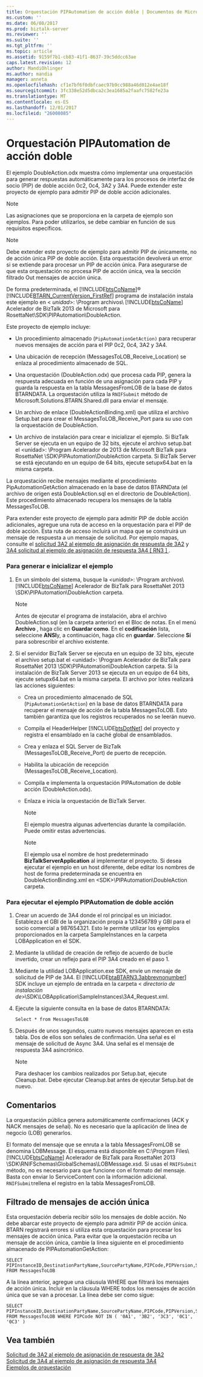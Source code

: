 ```yaml
---
title: Orquestación PIPAutomation de acción doble | Documentos de Microsoft
ms.custom: ''
ms.date: 06/08/2017
ms.prod: biztalk-server
ms.reviewer: ''
ms.suite: ''
ms.tgt_pltfrm: ''
ms.topic: article
ms.assetid: 9159f7b1-cb83-41f1-8637-39c5ddcc63ae
caps.latest.revision: 12
author: MandiOhlinger
ms.author: mandia
manager: anneta
ms.openlocfilehash: cf1e7bf6f0dbfcaec97b9cc988a46d012e4ae18f
ms.sourcegitcommit: 3fc338e52d5dbca2c3ea1685a2faafc7582fe23a
ms.translationtype: MT
ms.contentlocale: es-ES
ms.lasthandoff: 12/01/2017
ms.locfileid: "26008085"
---
```

# <a name="double-action-pipautomation-orchestration"></a>Orquestación PIPAutomation de acción doble
El ejemplo DoubleAction.odx muestra cómo implementar una orquestación para generar respuestas automáticamente para los procesos de interfaz de socio (PIP) de doble acción 0c2, 0c4, 3A2 y 3A4. Puede extender este proyecto de ejemplo para admitir PIP de doble acción adicionales.  
  
> [!NOTE]
>  Las asignaciones que se proporciona en la carpeta de ejemplo son ejemplos. Para poder utilizarlos, se debe cambiar en función de sus requisitos específicos.  
  
> [!NOTE]
>  Debe extender este proyecto de ejemplo para admitir PIP de únicamente, no de acción única PIP de doble acción. Esta orquestación devolverá un error si se extiende para procesar un PIP de acción única. Para asegurarse de que esta orquestación no procesa PIP de acción única, vea la sección filtrado Out mensajes de acción única.  
  
 De forma predeterminada, el [!INCLUDE[btsCoName](../../includes/btsconame-md.md)]® [!INCLUDE[BTARN_CurrentVersion_FirstRef](../../includes/btarn-currentversion-firstref-md.md)] programa de instalación instala este ejemplo en \< *unidad*\>: \Program archivos\\ [!INCLUDE[btsCoName](../../includes/btsconame-md.md)] Acelerador de BizTalk 2013 de Microsoft para RosettaNet\SDK\PIPAutomation\DoubleAction.  
  
 Este proyecto de ejemplo incluye:  
  
-   Un procedimiento almacenado (`PipAutomationGetAction)` para recuperar nuevos mensajes de acción para el PIP 0c2, 0c4, 3A2 y 3A4.  
  
-   Una ubicación de recepción (MessagesToLOB_Receive_Location) se enlaza al procedimiento almacenado de SQL.  
  
-   Una orquestación (DoubleAction.odx) que procesa cada PIP, genera la respuesta adecuada en función de una asignación para cada PIP y guarda la respuesta en la tabla MessagesFromLOB de la base de datos BTARNDATA. La orquestación utiliza la `RNIFSubmit` método de Microsoft.Solutions.BTARN.Shared.dll para enviar el mensaje.  
  
-   Un archivo de enlace (DoubleActionBinding.xml) que utiliza el archivo Setup.bat para crear el MessagesToLOB_Receive_Port para su uso con la orquestación de DoubleAction.  
  
-   Un archivo de instalación para crear e inicializar el ejemplo. Si BizTalk Server se ejecuta en un equipo de 32 bits, ejecute el archivo setup.bat el \<unidad\>: \Program Acelerador de 2013 de Microsoft BizTalk para RosettaNet \SDK\PIPAutomation\DoubleAction carpeta. Si BizTalk Server se está ejecutando en un equipo de 64 bits, ejecute setupx64.bat en la misma carpeta.  
  
 La orquestación recibe mensajes mediante el procedimiento PipAutomationGetAction almacenado en la base de datos BTARNData (el archivo de origen está DoubleAction.sql en el directorio de DoubleAction). Este procedimiento almacenado recupera los mensajes de la tabla MessagesToLOB.  
  
 Para extender este proyecto de ejemplo para admitir PIP de doble acción adicionales, agregue una ruta de acceso en la orquestación para el PIP de doble acción. Esta ruta de acceso incluirá un mapa que se construirá un mensaje de respuesta a un mensaje de solicitud. Por ejemplo mapas, consulte el [solicitud 3A2 al ejemplo de asignación de respuesta de 3A2](../../adapters-and-accelerators/accelerator-rosettanet/3a2-request-to-3a2-response-map-sample.md) y [3A4 solicitud al ejemplo de asignación de respuesta 3A4 &#91; RN3 &#93; ](../../adapters-and-accelerators/accelerator-rosettanet/3a4-request-to-3a4-response-map-sample.md).  
  
### <a name="to-build-and-initialize-this-sample"></a>Para generar e inicializar el ejemplo  
  
1.  En un símbolo del sistema, busque la  *\<unidad\>*: \Program archivos\\ [!INCLUDE[btsCoName](../../includes/btsconame-md.md)] Acelerador de BizTalk para RosettaNet 2013 \SDK\PIPAutomation\DoubleAction carpeta.  
  
    > [!NOTE]
    >  Antes de ejecutar el programa de instalación, abra el archivo DoubleAction.sql (en la carpeta anterior) en el Bloc de notas. En el menú **Archivo** , haga clic en **Guardar como**. En el **codificación** lista, seleccione **ANSI**y, a continuación, haga clic en **guardar**. Seleccione **Sí** para sobrescribir el archivo existente.  
  
2.  Si el servidor BizTalk Server se ejecuta en un equipo de 32 bits, ejecute el archivo setup.bat el \<unidad\>: \Program Acelerador de BizTalk para RosettaNet 2013 \SDK\PIPAutomation\DoubleAction carpeta. Si la instalación de BizTalk Server 2013 se ejecuta en un equipo de 64 bits, ejecute setupx64.bat en la misma carpeta. El archivo por lotes realizará las acciones siguientes:  
  
    -   Crea un procedimiento almacenado de SQL (`PipAutomationGetAction`) en la base de datos BTARNDATA para recuperar el mensaje de acción de la tabla MessagesToLOB. Esto también garantiza que los registros recuperados no se leerán nuevo.  
  
    -   Compila el HeaderHelper [!INCLUDE[btsDotNet](../../includes/btsdotnet-md.md)] del proyecto y registra el ensamblado en la caché global de ensamblados.  
  
    -   Crea y enlaza el SQL Server de BizTalk (MessagesToLOB_Receive_Port) de puerto de recepción.  
  
    -   Habilita la ubicación de recepción (MessagesToLOB_Receive_Location).  
  
    -   Compila e implementa la orquestación PIPAutomation de doble acción (DoubleAction.odx).  
  
    -   Enlaza e inicia la orquestación de BizTalk Server.  
  
        > [!NOTE]
        >  El ejemplo muestra algunas advertencias durante la compilación. Puede omitir estas advertencias.  
  
        > [!NOTE]
        >  El ejemplo usa el nombre de host predeterminado **BizTalkServerApplication** al implementar el proyecto. Si desea ejecutar el ejemplo en un host diferente, debe editar los nombres de host de forma predeterminada se encuentra en DoubleActionBinding.xml en \<SDK\>\PIPAutomation\DoubleAction carpeta.  
  
### <a name="to-run-the-double-action-pipautomation-sample"></a>Para ejecutar el ejemplo PIPAutomation de doble acción  
  
1.  Crear un acuerdo de 3A4 donde el rol principal es un iniciador. Establezca el GBI de la organización propia a 123456789 y GBI para el socio comercial a 987654321. Esto le permite utilizar los ejemplos proporcionados en la carpeta SampleInstances en la carpeta LOBApplication en el SDK.  
  
2.  Mediante la utilidad de creación de reflejo de acuerdo de bucle invertido, crear un reflejo para el PIP 3A4 creado en el paso 1.  
  
3.  Mediante la utilidad LOBApplication.exe SDK, envíe un mensaje de solicitud de PIP de 3A4. El [!INCLUDE[btaBTARN3.3abbrevnonumber](../../includes/btabtarn3-3abbrevnonumber-md.md)] SDK incluye un ejemplo de entrada en la carpeta \< *directorio de instalación de*\>\SDK\LOBApplication\SampleInstances\3A4_Request.xml.  
  
4.  Ejecute la siguiente consulta en la base de datos BTARNDATA:  
  
    ```  
    Select * from MessagesToLOB  
    ```  
  
5.  Después de unos segundos, cuatro nuevos mensajes aparecen en esta tabla. Dos de ellos son señales de confirmación. Una señal es el mensaje de solicitud de Async 3A4. Una señal es el mensaje de respuesta 3A4 asincrónico.  
  
    > [!NOTE]
    >  Para deshacer los cambios realizados por Setup.bat, ejecute Cleanup.bat. Debe ejecutar Cleanup.bat antes de ejecutar Setup.bat de nuevo.  
  
## <a name="remarks"></a>Comentarios  
 La orquestación pública genera automáticamente confirmaciones (ACK y NACK mensajes de señal). No es necesario que la aplicación de línea de negocio (LOB) generarlos.  
  
 El formato del mensaje que se enruta a la tabla MessagesFromLOB se denomina LOBMessage. El esquema está disponible en C:\Program Files\\ [!INCLUDE[btsCoName](../../includes/btsconame-md.md)] Acelerador de BizTalk para RosettaNet 2013 \SDK\RNIFSchemas\GlobalSchemas\LOBMessage.xsd. Si usas el `RNIFSubmit` método, no es necesario para que funcione con el formato del mensaje. Basta con enviar lo ServiceContent con la información adicional. `RNIFSubmit`rellena el registro en la tabla MessagesFromLOB.  
  
## <a name="filtering-out-single-action-messages"></a>Filtrado de mensajes de acción única  
 Esta orquestación debería recibir sólo los mensajes de doble acción. No debe abarcar este proyecto de ejemplo para admitir PIP de acción única. BTARN registrará errores si utiliza esta orquestación para procesar los mensajes de acción única. Para evitar que la orquestación reciba un mensaje de acción única, cambie la línea siguiente en el procedimiento almacenado de PIPAutomationGetAction:  
  
```  
SELECT PIPInstanceID,DestinationPartyName,SourcePartyName,PIPCode,PIPVersion,ServiceContent FROM MessagesToLOB  
```  
  
 A la línea anterior, agregue una cláusula WHERE que filtrará los mensajes de acción única. Incluir en la cláusula WHERE todos los mensajes de acción única que se van a procesar. La línea debe ser como sigue:  
  
```  
SELECT PIPInstanceID,DestinationPartyName,SourcePartyName,PIPCode,PIPVersion,ServiceContent FROM MessagesToLOB WHERE PIPCode NOT IN ( '0A1', '3B2', '3C3', '0C1', '0C3' )  
```  
  
## <a name="see-also"></a>Vea también  
 [Solicitud de 3A2 al ejemplo de asignación de respuesta de 3A2](../../adapters-and-accelerators/accelerator-rosettanet/3a2-request-to-3a2-response-map-sample.md)   
 [Solicitud de 3A4 al ejemplo de asignación de respuesta 3A4](../../adapters-and-accelerators/accelerator-rosettanet/3a4-request-to-3a4-response-map-sample.md)   
 [Ejemplos de orquestación](../../adapters-and-accelerators/accelerator-rosettanet/orchestration-samples.md)